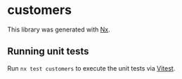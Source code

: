 # customers

This library was generated with [Nx](https://nx.dev).

## Running unit tests

Run `nx test customers` to execute the unit tests via [Vitest](https://vitest.dev/).
